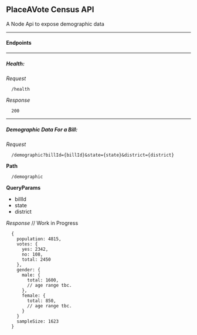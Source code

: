 ## PlaceAVote Census API

A Node Api to expose demographic data

---

#### Endpoints

---

##### Health:

_Request_

```
  /health
```

_Response_
```
  200
```

---

##### Demographic Data For a Bill:

_Request_

```
  /demographic?billId={billId}&state={state}&district={district}
```

**Path**

```
  /demographic
```

**QueryParams**

  * billId
  * state
  * district

_Response_
 // Work in Progress
```
  {
    population: 4815,
    votes: {
      yes: 2342,
      no: 108,
      total: 2450
    },
    gender: {
      male: {
        total: 1600,
        // age range tbc.
      },
      female: {
        total: 850,
        // age range tbc.
      }
    }
    sampleSize: 1623
  }
```
